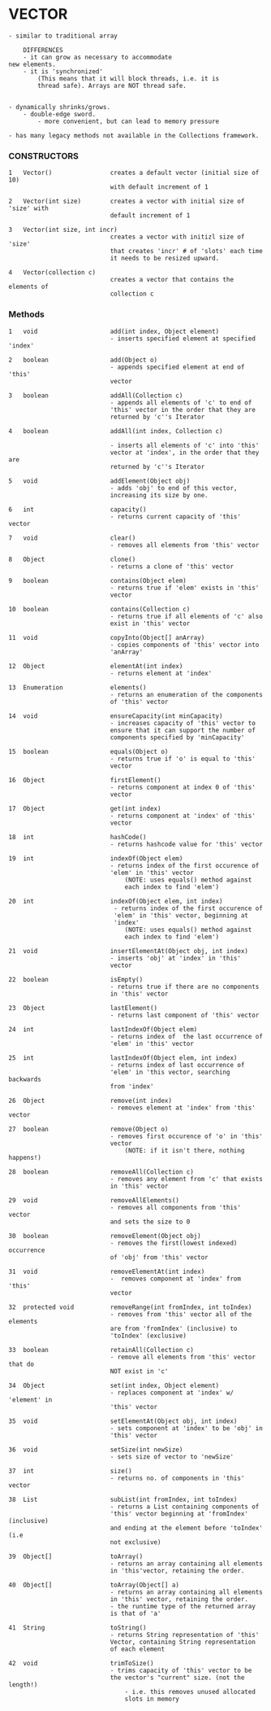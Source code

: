 # VECTOR

    - similar to traditional array
    
        DIFFERENCES
        - it can grow as necessary to accommodate
    new elements. 
        - it is 'synchronized'
            (This means that it will block threads, i.e. it is 
            thread safe). Arrays are NOT thread safe.       
    
        
    - dynamically shrinks/grows. 
        - double-edge sword. 
            - more convenient, but can lead to memory pressure
            
    - has many legacy methods not available in the Collections framework. 
            
            
### CONSTRUCTORS

    1   Vector()                creates a default vector (initial size of 10)
                                with default increment of 1
                                
    2   Vector(int size)        creates a vector with initial size of 'size' with
                                default increment of 1
                                
    3   Vector(int size, int incr)
                                creates a vector with initizl size of 'size'
                                that creates 'incr' # of 'slots' each time
                                it needs to be resized upward. 
                                
    4   Vector(collection c) 
                                creates a vector that contains the elements of
                                collection c
                                
### Methods

    1   void                    add(int index, Object element) 
                                - inserts specified element at specified 'index'
                                
    2   boolean                 add(Object o) 
                                - appends specified element at end of 'this'
                                vector
                                
    3   boolean                 addAll(Collection c) 
                                - appends all elements of 'c' to end of
                                'this' vector in the order that they are
                                returned by 'c''s Iterator
                                
    4   boolean                 addAll(int index, Collection c) 
    
                                - inserts all elements of 'c' into 'this' 
                                vector at 'index', in the order that they are
                                returned by 'c''s Iterator
                                
    5   void                    addElement(Object obj)
                                - adds 'obj' to end of this vector, 
                                increasing its size by one. 
                                
    6   int                     capacity()
                                - returns current capacity of 'this' vector
                                
    7   void                    clear()
                                - removes all elements from 'this' vector
                                
    8   Object                  clone()
                                - returns a clone of 'this' vector
                                
    9   boolean                 contains(Object elem)
                                - returns true if 'elem' exists in 'this' 
                                vector
                                
    10  boolean                 contains(Collection c) 
                                - returns true if all elements of 'c' also
                                exist in 'this' vector
                                
    11  void                    copyInto(Object[] anArray)
                                - copies components of 'this' vector into
                                'anArray'
                                
    12  Object                  elementAt(int index)
                                - returns element at 'index'
                                
    13  Enumeration             elements()
                                - returns an enumeration of the components
                                of 'this' vector
                                
    14  void                    ensureCapacity(int minCapacity) 
                                - increases capacity of 'this' vector to 
                                ensure that it can support the number of 
                                components specified by 'minCapacity'
                                
    15  boolean                 equals(Object o)
                                - returns true if 'o' is equal to 'this' 
                                vector
                                
    16  Object                  firstElement()
                                - returns component at index 0 of 'this' 
                                vector
                                
    17  Object                  get(int index) 
                                - returns component at 'index' of 'this' 
                                vector
                                
    18  int                     hashCode()
                                - returns hashcode value for 'this' vector
                                
    19  int                     indexOf(Object elem) 
                                - returns index of the first occurence of
                                'elem' in 'this' vector
                                    (NOTE: uses equals() method against
                                    each index to find 'elem')
                                    
    20  int                     indexOf(Object elem, int index) 
                                 - returns index of the first occurence of
                                 'elem' in 'this' vector, beginning at
                                 'index'
                                    (NOTE: uses equals() method against
                                    each index to find 'elem')
                                    
    21  void                    insertElementAt(Object obj, int index) 
                                - inserts 'obj' at 'index' in 'this'
                                vector
                                
    22  boolean                 isEmpty()
                                - returns true if there are no components
                                in 'this' vector
                                
    23  Object                  lastElement()
                                - returns last component of 'this' vector
                                
    24  int                     lastIndexOf(Object elem)
                                - returns index of  the last occurrence of 
                                'elem' in 'this' vector
                            
    25  int                     lastIndexOf(Object elem, int index) 
                                - returns index of last occurrence of
                                'elem' in 'this vector, searching backwards
                                from 'index'
                                
    26  Object                  remove(int index) 
                                - removes element at 'index' from 'this' vector
                                
    27  boolean                 remove(Object o)
                                - removes first occurence of 'o' in 'this'
                                vector
                                    (NOTE: if it isn't there, nothing happens!)
                                    
    28  boolean                 removeAll(Collection c) 
                                - removes any element from 'c' that exists
                                in 'this' vector
                                
    29  void                    removeAllElements()
                                - removes all components from 'this' vector
                                and sets the size to 0
                                
    30  boolean                 removeElement(Object obj) 
                                - removes the first(lowest indexed) occurrence
                                of 'obj' from 'this' vector
                                
    31  void                    removeElementAt(int index) 
                                -  removes component at 'index' from 'this'
                                vector
                                
    32  protected void          removeRange(int fromIndex, int toIndex)
                                - removes from 'this' vector all of the elements
                                are from 'fromIndex' (inclusive) to
                                'toIndex' (exclusive)  
                                
    33  boolean                 retainAll(Collection c) 
                                - remove all elements from 'this' vector that do
                                NOT exist in 'c'
                                
    34  Object                  set(int index, Object element)
                                - replaces component at 'index' w/ 'element' in
                                'this' vector
                                
    35  void                    setElementAt(Object obj, int index) 
                                - sets component at 'index' to be 'obj' in
                                'this' vector
                                
    36  void                    setSize(int newSize)
                                - sets size of vector to 'newSize'
                                
    37  int                     size()
                                - returns no. of components in 'this' vector
                                
    38  List                    subList(int fromIndex, int toIndex)
                                - returns a List containing components of
                                'this' vector beginning at 'fromIndex' (inclusive)
                                and ending at the element before 'toIndex' (i.e
                                not exclusive) 
                                
    39  Object[]                toArray()
                                - returns an array containing all elements
                                in 'this'vector, retaining the order. 
                                
    40  Object[]                toArray(Object[] a)
                                - returns an array containing all elements
                                in 'this' vector, retaining the order. 
                                - the runtime type of the returned array
                                is that of 'a'
                                
    41  String                  toString()
                                - returns String representation of 'this'
                                Vector, containing String representation
                                of each element
                                
    42  void                    trimToSize()
                                - trims capacity of 'this' vector to be 
                                the vector's "current" size. (not the length!) 
                                    - i.e. this removes unused allocated
                                    slots in memory
                                    
                                    
                                
                                
                      
                               
            
    
            
    